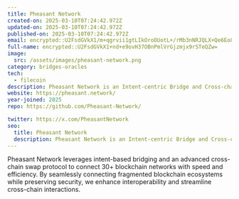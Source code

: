 ```yaml
---
title: Pheasant Network
created-on: 2025-03-10T07:24:42.972Z
updated-on: 2025-03-10T07:24:42.972Z
published-on: 2025-03-10T07:24:42.972Z
email: encrypted::U2FsdGVkX1/m+qgrvii1gtLIkOroOUotL+/rMb3nNRJQLX+Qe6Eo84cNE8ViKVzb
full-name: encrypted::U2FsdGVkX1+nd+e9ovH37OBnPmlVrGjzmjx9rSTeQZw=
image:
  src: /assets/images/pheasant-network.png
category: bridges-oracles
tech:
  - filecoin
description: Pheasant Network is an Intent-centric Bridge and Cross-chain Swap.
website: https://pheasant.network/
year-joined: 2025
repo: https://github.com/Pheasant-Network/

twitter: https://x.com/PheasantNetwork
seo:
  title: Pheasant Network
  description: Pheasant Network is an Intent-centric Bridge and Cross-chain Swap.
---
```


Pheasant Network leverages intent-based bridging and an advanced cross-chain swap protocol to connect 30+ blockchain networks with speed and efficiency. By seamlessly connecting fragmented blockchain ecosystems while preserving security, we enhance interoperability and streamline cross-chain interactions.
